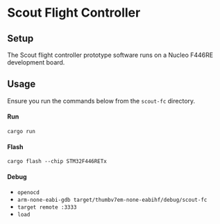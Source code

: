 # Scout Flight Controller

## Setup

The Scout flight controller prototype software runs on a Nucleo F446RE development board.

## Usage

Ensure you run the commands below from the `scout-fc` directory.

#### Run

`cargo run`

#### Flash

`cargo flash --chip STM32F446RETx`

#### Debug

* `openocd`
* `arm-none-eabi-gdb target/thumbv7em-none-eabihf/debug/scout-fc`
* `target remote :3333`
* `load`